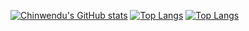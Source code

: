 [![Chinwendu's GitHub stats](https://github-readme-stats.vercel.app/api?username=wendy2305&show_icons=true&theme=radical)](https://github.com/wendy2305/github-readme-stats)
[![Top Langs](https://github-readme-stats.vercel.app/api/top-langs/?username=wendy2305&hide=jupyter-notebook,C&show_icons=true&theme=radical)](https://github.com/wendy2305/github-readme-stats)
[![Top Langs](https://github-readme-stats.vercel.app/api/top-langs/?username=anuraghazra&hide=javascript,html)](https://github.com/anuraghazra/github-readme-stats)
